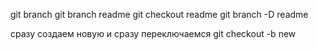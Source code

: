 git branch
git branch readme
git checkout readme
git branch -D readme

сразу создаем новую и сразу переключаемся
git checkout -b new